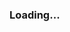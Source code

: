 ### Loading...

<!----
### Hi there 👋
I'm Anshu Patel. I know it sounds like Gujarati, but I'm from Uttar Pradesh. lol
Well! I'm just exploring different corners of Computer Science. Yet, Web Development is that which excites me the most.

[![Anshu Patel's GitHub stats](https://github-readme-stats.vercel.app/api?username=anshupatelz)](https://github.com/anuraghazra/github-readme-stats)

[![Top Langs](https://github-readme-stats.vercel.app/api/top-langs/?username=anshupatelz)](https://github.com/anuraghazra/github-readme-stats)



[![trophy](https://github-profile-trophy.vercel.app/?username=anshupatelz&theme=onedark)](https://github.com/ryo-ma/github-profile-trophy)


**anshupatelz/anshupatelz** is a ✨ _special_ ✨ repository because its `README.md` (this file) appears on your GitHub profile.

Here are some ideas to get you started:

- 🔭 I’m currently working on ...
- 🌱 I’m currently learning ...
- 👯 I’m looking to collaborate on ...
- 🤔 I’m looking for help with ...
- 💬 Ask me about ...
- 📫 How to reach me: ...
- 😄 Pronouns: ...
- ⚡ Fun fact: ...
-->
